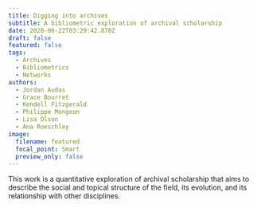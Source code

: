 ```yaml
---
title: Digging into archives
subtitle: A bibliometric exploration of archival scholarship
date: 2020-06-22T03:29:42.878Z
draft: false
featured: false
tags:
  - Archives
  - Bibliometrics
  - Networks
authors:
  - Jordan Audas
  - Grace Bourret
  - Kendell Fitzgerald
  - Philippe Mongeon
  - Lisa Olson
  - Ana Roeschley
image:
  filename: featured
  focal_point: Smart
  preview_only: false
---
```


This work is a quantitative exploration of archival scholarship that aims to describe the social and topical structure of the field, its evolution, and its relationship with other disciplines.




